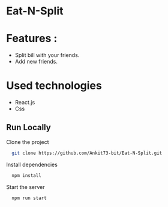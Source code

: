 
# Eat-N-Split

# Features :
* Split bill with your friends.
* Add new friends.

# Used technologies
* React.js
* Css


## Run Locally

Clone the project

```bash
  git clone https://github.com/Ankit73-bit/Eat-N-Split.git
```

Install dependencies

```bash
  npm install
```

Start the server

```Terminal (backend)
  npm run start
```

